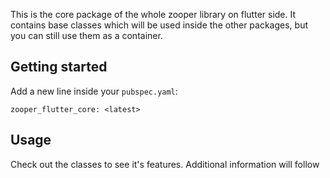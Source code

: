 This is the core package of the whole zooper library on flutter side.
It contains base classes which will be used inside the other packages,
but you can still use them as a container.

## Getting started

Add a new line inside your `pubspec.yaml`:

`zooper_flutter_core: <latest>`

## Usage

Check out the classes to see it's features. Additional information will follow